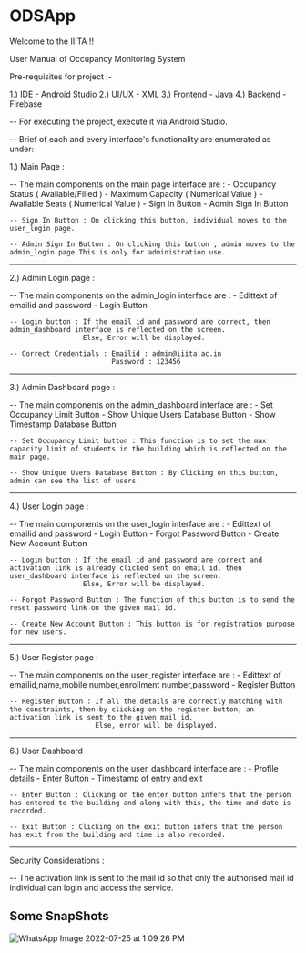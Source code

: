 # ODSApp
Welcome to the IIITA !!

User Manual of Occupancy Monitoring System

Pre-requisites for project :-

1.) IDE - Android Studio
2.) UI/UX - XML
3.) Frontend - Java
4.) Backend - Firebase

-- For executing the project, execute it via Android Studio.

-- Brief of each and every interface's functionality are enumerated as under:

1.) Main Page :

-- The main components on the main page interface are : - Occupancy Status ( Available/Filled )
                                              - Maximum Capacity ( Numerical Value )
                                              - Available Seats  ( Numerical Value )
                                              - Sign In Button
                                              - Admin Sign In Button   

    -- Sign In Button : On clicking this button, individual moves to the user_login page.

    -- Admin Sign In Button : On clicking this button , admin moves to the admin_login page.This is only for administration use.

------------------------------

2.) Admin Login page :

-- The main components on the admin_login interface are : - Edittext of emailid and password
                                                          - Login Button

    -- Login button : If the email id and password are correct, then admin_dashboard interface is reflected on the screen.
                      Else, Error will be displayed.

    -- Correct Credentials : Emailid : admin@iiita.ac.in
                             Password : 123456

------------------------------

3.) Admin Dashboard page :

-- The main components on the admin_dashboard interface are : - Set Occupancy Limit Button
                                                              - Show Unique Users Database Button
                                                              - Show Timestamp Database Button

    -- Set Occupancy Limit button : This function is to set the max capacity limit of students in the building which is reflected on the main page.

    -- Show Unique Users Database Button : By Clicking on this button, admin can see the list of users.
  
------------------------------

4.) User Login page :

-- The main components on the user_login interface are :  - Edittext of emailid and password
                                                          - Login Button
                                                          - Forgot Password Button
                                                          - Create New Account Button

    -- Login button : If the email id and password are correct and activation link is already clicked sent on email id, then user_dashboard interface is reflected on the screen.
                      Else, Error will be displayed.
 
    -- Forgot Password Button : The function of this button is to send the reset password link on the given mail id.

    -- Create New Account Button : This button is for registration purpose for new users.

-------------------------------

5.) User Register page :

-- The main components on the user_register interface are : - Edittext of emailid,name,mobile number,enrollment number,password
                                                            - Register Button

    -- Register Button : If all the details are correctly matching with the constraints, then by clicking on the register button, an activation link is sent to the given mail id.
                         Else, error will be displayed.

-------------------------------

6.) User Dashboard

-- The main components on the user_dashboard interface are : - Profile details
                                                             - Enter Button
                                                             - Timestamp of entry and exit

    -- Enter Button : Clicking on the enter button infers that the person has entered to the building and along with this, the time and date is recorded.

    -- Exit Button : Clicking on the exit button infers that the person has exit from the building and time is also recorded.

-------------------------------

Security Considerations :

-- The activation link is sent to the mail id so that only the authorised mail id individual can login and access the service.


## Some SnapShots ##


![WhatsApp Image 2022-07-25 at 1 09 26 PM](https://user-images.githubusercontent.com/75800571/180710106-a2559747-b760-4dfd-af63-353f3ea91899.jpeg)

